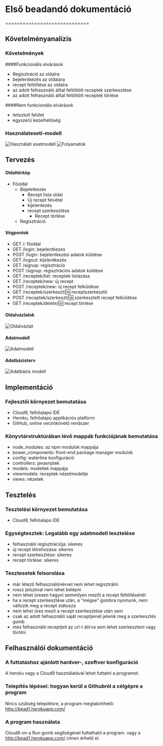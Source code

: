 # Első beadandó dokumentáció
=============================

## Követelményanalízis

### Követelmények
####Funkcionális elvárások
* Regisztráció az oldalra
* bejelentkezés az oldalara
* recept feltöltése az oldalra
* az adott felhasználó álltal feltöltött receptek szerkesztése
* az adott felhasználó álltal feltöltött receptek törlése

####Nem funkcionális elvárások
* letisztult felület
* egyszerű kezelhetőség

### Használateseti-modell
![Használati esetmodell](docs/images/haszneset.png)
![Folyamatok](docs/images/folyamatok.png)

## Tervezés

#### Oldaltérkép
* Főoldal
  - Bejeletkezés
    * Recept lista oldal
    * Új recept felvétel
    * kijelentezés
    * recept szerkesztése
      - Recept törlése
  - Regisztráció

#### Végpontok
* GET /: főoldal
* GET /login: bejelentkezés
* POST /login: bejelentkezési adatok küldése
* GET /logout: kijelentkezés
* GET /signup: regisztráció
* POST /signup: regisztrációs adatok küldése
* GET /receptek/list: receptek listázása
* GET /receptek/new: új recept
* POST /receptek/new: új recept felküldése
* GET /receptek/szerkeszt/:id: receptszerkesztő
* POST /receptek/szerkeszt/:id: szerkesztett recept felküldése
* GET /receptek/delete/:id: recept törlése


#### Oldalvázlatok
![Oldalvázlat](docs/images/oldalvázlat.png)

#### Adatmodell
![Adatmodell](docs/images/adatm.png)

#### Adatbázisterv
![Adatbázis modell](docs/images/adatBm.png)

## Implementáció

### Fejlesztői környezet bemutatása
* Cloud9, felhőalapú IDE
* Heroku, felhőalapú applikációs platform
* GitHub, online verziókövető rendszer

### Könyvtárstruktúrában lévő mappák funkciójának bemutatása
* node_modules: az npm modulok mappája
* bower_components: front-end package manager modulok
* config: waterline konfiguráció
* controllers: javasriptek
* models: modellek mappája
* viewmodels: receptek nézetmodellje
* views: nézetek

## Tesztelés

### Tesztelési környezet bemutatása
* Cloud9, felhőalapú IDE

### Egységtesztek: Legalább egy adatmodell tesztelése
* felhasználó regisztrációja: sikeres
* új recept létrehozása: sikeres
* recept szerkesztése: sikeres
* recept törlése: sikeres

### Tesztesetek felsorolása
* már létező felhasználónévvel nem lehet regisztrálni
* rossz jelszóval nem lehet belépni
* nem lehet üresen hagyni semmilyen mezőt a recept feltöltésénél
* ha a recept szerkesztése után, a "mégse" gombra nyomunk, nem változik meg a recept státusza
* nem lehet üres mező a recept szerkesztése után sem
* csak az adott felhasználó saját receptjeinél jelenik meg a szerkesztés gomb
* més felhasználó receptjeit az url-t átírva sem lehet szerkeszteni vagy törölni


## Felhasználói dokumentáció

### A futtatáshoz ajánlott hardver-, szoftver konfiguráció
A heroku vagy a Cloud9 használatával lehet futtatni a programot.
### Telepítés lépései: hogyan kerül a Githubról a célgépre a program
Nincs szükség telepítésre, a program megtakinthető: http://bead1.herokuapp.com/
### A program használata
Cloud9-on a Run gomb segítségével futtatható a program.
vagy a http://bead1.herokuapp.com/ címen érhető el.
